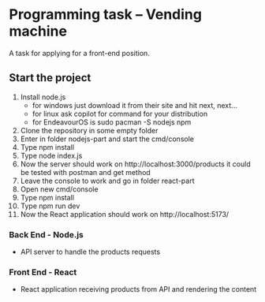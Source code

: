 # Programming task – Vending machine
А task for applying for a front-end position.

## Start the project
1. Install node.js
    - for windows just download it from their site and hit next, next...
    - for linux ask copilot for command for your distribution
    - for EndeavourOS is sudo pacman -S nodejs npm
2. Clone the repository in some empty folder
3. Enter in folder nodejs-part and start the cmd/console
4. Type npm install
5. Type node index.js
6. Now the server should work on http://localhost:3000/products it could be tested with postman and get method
7. Leave the console to work and go in folder react-part
8. Open new cmd/console
9. Type npm install
10. Type npm run dev
11. Now the React application should work on http://localhost:5173/
### Back End - Node.js
- API server to handle the products requests
### Front End - React
- React application receiving products from API and rendering the content

